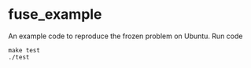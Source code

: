 # fuse_example
An example code to reproduce the frozen problem on Ubuntu. Run code
```
make test
./test
```
